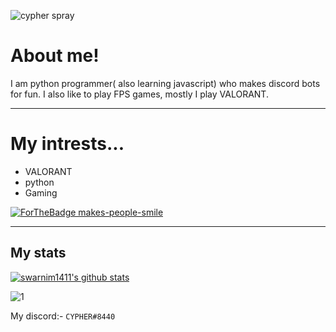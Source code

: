 ![cypher spray](https://vgraphs.com/images/players/sprays/high-quality/valorant-spray-cypher.png)
# About me!
I am python programmer( also learning javascript) who makes discord bots for fun. I also like to play FPS games, mostly I play VALORANT. 
***
# My intrests...
* VALORANT
* python
* Gaming



[![ForTheBadge makes-people-smile](http://ForTheBadge.com/images/badges/makes-people-smile.svg)](http://ForTheBadge.com)
***
## My stats

[![swarnim1411's github stats](https://github-readme-stats.vercel.app/api?username=CYPHER8440&theme=blue-green)](https://github.com/swarnim1411/github-readme-stats)

![1](https://github-readme-stats.vercel.app/api/top-langs/?username=CYPHER8440&theme=blue-green)


My discord:- `CYPHER#8440`

